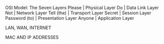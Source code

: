 OSI Model:
The Seven Layers
Please | Physical Layer
Do | Data Link Layer
Not | Network Layer
Tell (the) | Transport Layer
Secret | Session Layer
Password (to) | Presentation Layer
Anyone | Application Layer

LAN, WAN, INTERNET

MAC AND IP ADDRESSES
